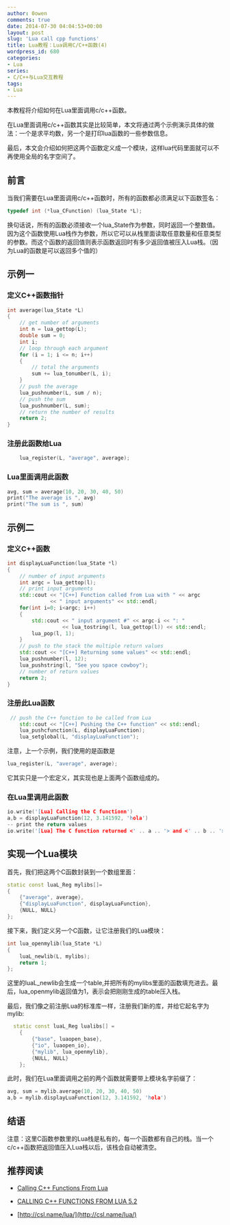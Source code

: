 ```yaml
---
author: 0owen
comments: true
date: 2014-07-30 04:04:53+00:00
layout: post
slug: 'Lua call cpp functions'
title: Lua教程：Lua调用C/C++函数(4)
wordpress_id: 680
categories:
- Lua
series:
- C/C++与Lua交互教程
tags:
- Lua
---
```


 
<!-- toc -->
本教程将介绍如何在Lua里面调用c/c++函数。

在Lua里面调用c/c++函数其实是比较简单，本文将通过两个示例演示具体的做法：一个是求平均数，另一个是打印lua函数的一些参数信息。

最后，本文会介绍如何把这两个函数定义成一个模块，这样lua代码里面就可以不再使用全局的名字空间了。
<!-- more -->

## 前言

当我们需要在Lua里面调用c/c++函数时，所有的函数都必须满足以下函数签名：

```cpp
typedef int (*lua_CFunction) (lua_State *L);
```
换句话说，所有的函数必须接收一个lua_State作为参数，同时返回一个整数值。因为这个函数使用Lua栈作为参数，所以它可以从栈里面读取任意数量和任意类型的参数。而这个函数的返回值则表示函数返回时有多少返回值被压入Lua栈。（因为Lua的函数是可以返回多个值的）

## 示例一

### 定义C++函数指针

```cpp
int average(lua_State *L)
{
    // get number of arguments 
    int n = lua_gettop(L);
    double sum = 0;
    int i;
    // loop through each argument 
    for (i = 1; i <= n; i++)
    {
        // total the arguments 
        sum += lua_tonumber(L, i);
    }
    // push the average 
    lua_pushnumber(L, sum / n);
    // push the sum 
    lua_pushnumber(L, sum);
    // return the number of results 
    return 2;
}
```

### 注册此函数给Lua

```cpp
    lua_register(L, "average", average);
```

### Lua里面调用此函数

```cpp
avg, sum = average(10, 20, 30, 40, 50)
print("The average is ", avg)
print("The sum is ", sum)
```

## 示例二

### 定义C++函数

```cpp
int displayLuaFunction(lua_State *l)
{
    // number of input arguments
    int argc = lua_gettop(l);
    // print input arguments
    std::cout << "[C++] Function called from Lua with " << argc 
              << " input arguments" << std::endl;
    for(int i=0; i<argc; i++)
    {
        std::cout << " input argument #" << argc-i << ": "
                  << lua_tostring(l, lua_gettop(l)) << std::endl;
        lua_pop(l, 1);
    }
    // push to the stack the multiple return values
    std::cout << "[C++] Returning some values" << std::endl;
    lua_pushnumber(l, 12);
    lua_pushstring(l, "See you space cowboy");
    // number of return values
    return 2;
}
```

### 注册此Lua函数

```cpp
 // push the C++ function to be called from Lua
    std::cout << "[C++] Pushing the C++ function" << std::endl;
    lua_pushcfunction(L, displayLuaFunction);
    lua_setglobal(L, "displayLuaFunction");
```
注意，上一个示例，我们使用的是函数是

```cpp
lua_register(L, "average", average);
```
它其实只是一个宏定义，其实现也是上面两个函数组成的。

### 在Lua里调用此函数

```cpp
io.write('[Lua] Calling the C functionn')
a,b = displayLuaFunction(12, 3.141592, 'hola')
-- print the return values
io.write('[Lua] The C function returned <' .. a .. '> and <' .. b .. '>\n')
```

## 实现一个Lua模块

首先，我们把这两个C函数封装到一个数组里面：

```cpp
static const luaL_Reg mylibs[]=
{
    {"average", average},
    {"displayLuaFunction", displayLuaFunction},
    {NULL, NULL}
};
```

接下来，我们定义另一个C函数，让它注册我们的Lua模块：

```cpp
int lua_openmylib(lua_State *L)
{
    luaL_newlib(L, mylibs);
    return 1;
};
```
这里的luaL_newlib会生成一个table,并把所有的mylibs里面的函数填充进去。最后，lua_openmylib返回值为1，表示会把刚刚生成的table压入栈。

最后，我们像之前注册Lua的标准库一样，注册我们新的库，并给它起名字为mylib:

```cpp
  static const luaL_Reg lualibs[] =
    {
        {"base", luaopen_base},
        {"io", luaopen_io},
        {"mylib", lua_openmylib},
        {NULL, NULL}
    };
```

此时，我们在Lua里面调用之前的两个函数就需要带上模块名字前缀了：

```cpp
avg, sum = mylib.average(10, 20, 30, 40, 50)
a,b = mylib.displayLuaFunction(12, 3.141592, 'hola')
```

## 结语

注意：这里C函数参数里的Lua栈是私有的，每一个函数都有自己的栈。当一个c/c++函数把返回值压入Lua栈以后，该栈会自动被清空。

## 推荐阅读

  * [Calling C++ Functions From Lua](http://gamedevgeek.com/tutorials/calling-c-functions-from-lua/)

  * [CALLING C++ FUNCTIONS FROM LUA 5.2](http://www.acamara.es/blog/2012/08/calling-c-functions-from-lua-5-2/)

  * [http://csl.name/lua/](http://csl.name/lua/)


